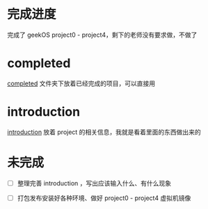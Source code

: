 # 完成进度

完成了 geekOS project0 - project4，剩下的老师没有要求做，不做了

# completed

 [completed](completed) 文件夹下放着已经完成的项目，可以直接用

# introduction

 [introduction](introduction) 放着 project 的相关信息，我就是看着里面的东西做出来的

# 未完成

- [ ] 整理完善 introduction ，写出应该输入什么、有什么现象
- [ ] 打包发布安装好各种环境、做好 project0 - project4 虚拟机镜像



